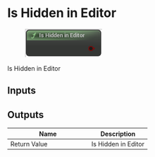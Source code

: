 # Is Hidden in Editor

<div align="left" data-full-width="false">

<figure><img src="../../../.gitbook/assets/Is_Hidden_in_Editor.png" alt=""><figcaption></figcaption></figure>

</div>

Is Hidden in Editor

## Inputs

## Outputs

<table><thead><tr><th width="170">Name</th><th>Description</th></tr></thead><tbody><tr><td>Return Value</td><td>Is Hidden in Editor</td></tr></tbody></table>
